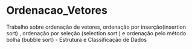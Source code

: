 # Ordenacao_Vetores
Trabalho sobre ordenação de vetores, ordenação por inserção(insertion sort) , ordenação por seleção (selection sort ) e ordenação pelo método bolha (bubble sort) - Estrutura e Classificação de Dados
